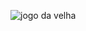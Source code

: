 ![jogo da velha](https://github.com/RaykaCarvalho/Jogo-da-velha-2/assets/166849999/bdfd8b9d-6cfd-4137-88e9-3401864afda2)

